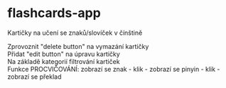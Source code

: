﻿# flashcards-app
Kartičky na učení se znaků/slovíček v čínštině

Zprovoznit "delete button" na vymazání kartičky </br>
Přidat "edit button" na úpravu kartičky </br>
Na základě kategorií filtrování kartiček </br>
Funkce PROCVIČOVÁNÍ: zobrazí se znak - klik - zobrazí se pinyin - klik - zobrazí se překlad </br>
